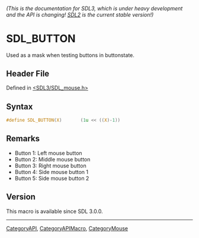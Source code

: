 ###### (This is the documentation for SDL3, which is under heavy development and the API is changing! [SDL2](https://wiki.libsdl.org/SDL2/) is the current stable version!)
# SDL_BUTTON

Used as a mask when testing buttons in buttonstate.

## Header File

Defined in [<SDL3/SDL_mouse.h>](https://github.com/libsdl-org/SDL/blob/main/include/SDL3/SDL_mouse.h)

## Syntax

```c
#define SDL_BUTTON(X)       (1u << ((X)-1))
```

## Remarks

- Button 1: Left mouse button
- Button 2: Middle mouse button
- Button 3: Right mouse button
- Button 4: Side mouse button 1
- Button 5: Side mouse button 2

## Version

This macro is available since SDL 3.0.0.

----
[CategoryAPI](CategoryAPI), [CategoryAPIMacro](CategoryAPIMacro), [CategoryMouse](CategoryMouse)

